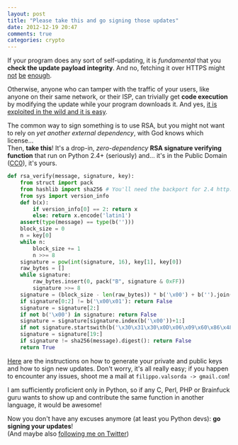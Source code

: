 ```yaml
---
layout: post
title: "Please take this and go signing those updates"
date: 2012-12-19 20:47
comments: true
categories: crypto
---
```

If your program does any sort of self-updating, it is *fundamental* that you **check the update payload integrity**. And no, fetching it over HTTPS might [not](http://docs.python.org/2/library/urllib2.html) [be](http://docs.python.org/3.3/library/urllib.request.html) [enough](http://www.rubyinside.com/how-to-cure-nethttps-risky-default-https-behavior-4010.html).

Otherwise, anyone who can tamper with the traffic of your users, like anyone on their same network, or their ISP, can trivially get **code execution** by modifying the update while your program downloads it. And yes, [it is exploited in the wild and it is easy](http://www.infobytesec.com/down/isr-evilgrade-Readme.txt).

The common way to sign something is to use RSA, but you might not want to rely on *yet another external dependency*, with God knows which license...  
Then, **take this**! It's a drop-in, *zero-dependency* **RSA signature verifying function** that run on Python 2.4+ (seriously) and... it's in the Public Domain ([CC0](http://creativecommons.org/publicdomain/zero/1.0/)), it's yours.

``` python rsa_verify.py https://gist.github.com/4340076#file-rsa_verify-py
def rsa_verify(message, signature, key):
    from struct import pack
    from hashlib import sha256 # You'll need the backport for 2.4 http://code.krypto.org/python/hashlib/
    from sys import version_info
    def b(x):
        if version_info[0] == 2: return x
        else: return x.encode('latin1')
    assert(type(message) == type(b('')))
    block_size = 0
    n = key[0]
    while n:
        block_size += 1
        n >>= 8
    signature = pow(int(signature, 16), key[1], key[0])
    raw_bytes = []
    while signature:
        raw_bytes.insert(0, pack("B", signature & 0xFF))
        signature >>= 8
    signature = (block_size - len(raw_bytes)) * b('\x00') + b('').join(raw_bytes)
    if signature[0:2] != b('\x00\x01'): return False
    signature = signature[2:]
    if not b('\x00') in signature: return False
    signature = signature[signature.index(b('\x00'))+1:]
    if not signature.startswith(b('\x30\x31\x30\x0D\x06\x09\x60\x86\x48\x01\x65\x03\x04\x02\x01\x05\x00\x04\x20')): return False
    signature = signature[19:]
    if signature != sha256(message).digest(): return False
    return True
```

[Here](https://gist.github.com/4340076) are the instructions on how to generate your private and public keys and how to sign new updates. Don't worry, it's all really easy; if you happen to encounter any issues, shoot me a mail at `filippo.valsorda -> gmail.com`!

I am sufficiently proficient only in Python, so if any C, Perl, PHP or Brainfuck guru wants to show up and contribute the same function in another language, it would be awesome!

Now you don't have any excuses anymore (at least you Python devs): **go signing your updates**!  
(And maybe also [following me on Twitter](https://www.twitter.com/FiloSottile))